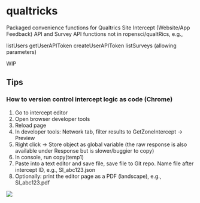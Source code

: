 # qualtricks
Packaged convenience functions for Qualtrics Site Intercept (Website/App Feedback) API and Survey API functions not in ropensci/qualtRics, e.g.,

listUsers
getUserAPIToken
createUserAPIToken
listSurveys (allowing parameters)

WIP

## Tips 

### How to version control intercept logic as code (Chrome)

1. Go to intercept editor
1. Open browser developer tools
1. Reload page
1. In developer tools: Network tab, filter results to GetZoneIntercept → Preview
1. Right click → Store object as global variable (the raw response is also available under Response but is slower/buggier to copy)
1. In console, run copy(temp1)
1. Paste into a text editor and save file, save file to Git repo. Name file after intercept ID, e.g., SI_abc123.json
1. Optionally: print the editor page as a PDF (landscape), e.g., SI_abc123.pdf

![]("https://imgur.com/a/2reQK9D")
